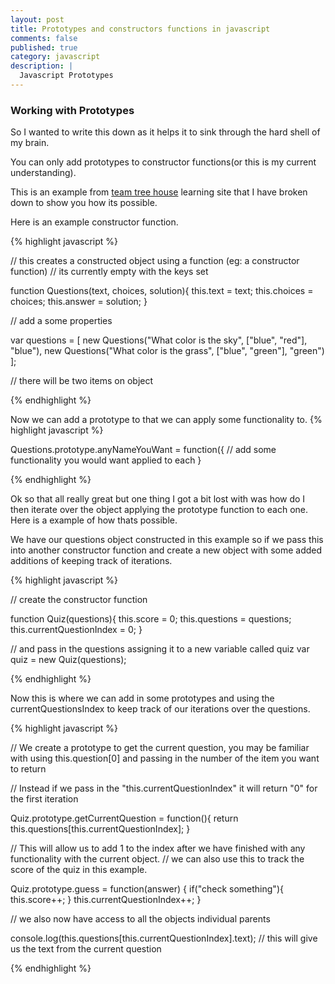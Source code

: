```yaml
---
layout: post
title: Prototypes and constructors functions in javascript
comments: false
published: true
category: javascript
description: |
  Javascript Prototypes
---
```


### Working with Prototypes

So I wanted to write this down as it helps it to sink through the hard shell of my brain.

You can only add prototypes to constructor functions(or this is my current understanding).

This is an example from [team tree house](https://teamtreehouse.com) learning site that I have broken down to show you how its possible.

Here is an example constructor function.

{% highlight javascript %}

  // this creates a constructed object using a function (eg: a constructor function)
  // its currently empty with the keys set

  function Questions(text, choices, solution){
   this.text = text;
   this.choices = choices;
   this.answer = solution;
  }

  // add a some properties

  var questions = [
    new Questions("What color is the sky", ["blue", "red"], "blue"),
    new Questions("What color is the grass", ["blue", "green"], "green")
  ];

  // there will be two items on object

{% endhighlight %}

Now we can add a prototype to that we can apply some functionality to.
{% highlight javascript %}

  Questions.prototype.anyNameYouWant = function({
    // add some functionality you would want applied to each
  }

{% endhighlight %}

Ok so that all really great but one thing I got a bit lost with was how do I then iterate over the object applying the prototype function to each one. Here is a example of how thats possible.

We have our questions object constructed in this example so if we pass this into another constructor function and create a new object with some added additions of keeping track of iterations.

{% highlight javascript %}

  // create the constructor function

  function Quiz(questions){
     this.score = 0;
     this.questions = questions;
     this.currentQuestionIndex = 0;
  }

  // and pass in the questions assigning it to a new variable called quiz
  var quiz = new Quiz(questions);

{% endhighlight %}

Now this is where we can add in some prototypes and using the currentQuestionsIndex to keep track of our iterations over the questions.

{% highlight javascript %}

  // We create a prototype to get the current question, you may be familiar with using this.question[0] and passing in the number of the item you want to return

  // Instead if we pass in the "this.currentQuestionIndex" it will return "0" for the first iteration

  Quiz.prototype.getCurrentQuestion = function(){
     return this.questions[this.currentQuestionIndex];
  }

  // This will allow us to add 1 to the index after we have finished with any functionality with the current object.
  // we can also use this to track the score of the quiz in this example.

  Quiz.prototype.guess = function(answer) {
     if("check something"){
        this.score++;
      }
      this.currentQuestionIndex++;
  }

  // we also now have access to all the objects individual parents

  console.log(this.questions[this.currentQuestionIndex].text); // this will give us the text from the current question

{% endhighlight %}
